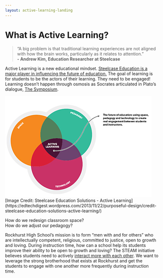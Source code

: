 ```yaml
---
layout: active-learning-landing
---
```

# What is Active Learning?

<blockquote>“A big problem is that traditional learning experiences are not aligned with how the brain works, particularly as it relates to attention.”
<br><strong> - Andrew Kim, Education Researcher at Steelcase</strong></blockquote>

Active Learning is a new educational mindset. [Steelcase Education is a major player in influencing the future of education.](https://www.steelcase.com/spaces-inspiration/active-learning-spaces-classrooms/#research-insights_observations) The goal of learning is for students to be the actors of their learning. They need to be engaged! Learning doesn’t happen through osmosis as Socrates articulated in Plato’s dialogue, [The Symposium](http://philosophy.eserver.org/plato/symposium.txt). 


<div class="flex-wrapper">
  <img src="/img/Active Learning.jpeg">
</div>
[Image Credit: Steelcase Education Solutions - Active Learning](https://edtechdigest.wordpress.com/2013/11/22/purposeful-design/credit-steelcase-education-solutions-active-learning/)

How do we redesign classroom space?  
How do we adjust our pedagogy?


Rockhurst High School’s mission is to form “men with and for others” who are intellectually competent, religious, committed to justice, open to growth and loving. During instruction time, how can a school help its students improve their ability to be open to growth and loving? The STEAM initiative believes students need to actively [interact more with each other](http://steam.rockhursths.edu/2015/09/07/Three-Weeks-In.html). We want to leverage the strong brotherhood that exists at Rockhurst and get the students to engage with one another more frequently during instruction time. 
